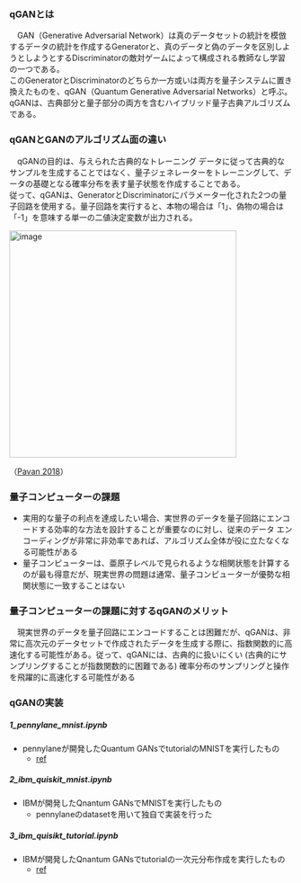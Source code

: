 ### qGANとは
　GAN（Generative Adversarial Network）は真のデータセットの統計を模倣するデータの統計を作成するGeneratorと、真のデータと偽のデータを区別しようとしようとするDiscriminatorの敵対ゲームによって構成される教師なし学習の一つである。
</br>
このGeneratorとDiscriminatorのどちらか一方或いは両方を量子システムに置き換えたものを、qGAN（Quantum Generative Adversarial Networks）と呼ぶ。qGANは、古典部分と量子部分の両方を含むハイブリッド量子古典アルゴリズムである。

### qGANとGANのアルゴリズム面の違い
　qGANの目的は、与えられた古典的なトレーニング データに従って古典的なサンプルを生成することではなく、量子ジェネレーターをトレーニングして、データの基礎となる確率分布を表す量子状態を作成することである。
 </br>
従って、qGANは、GeneratorとDiscriminatorにパラメーター化された2つの量子回路を使用する。量子回路を実行すると、本物の場合は「1」、偽物の場合は「-1」を意味する単一の二値決定変数が出力される。

<img width="404" alt="image" src="https://github.com/wg-quantum/2023-b-07-a/assets/50878026/f1ab9ecd-632a-4165-bc7b-2242bcd5e85a">

（[Pavan  2018](https://pavanjayasinha.medium.com/quantum-generative-adversarial-networks-76243d1c6888)）

### 量子コンピューターの課題
* 実用的な量子の利点を達成したい場合、実世界のデータを量子回路にエンコードする効率的な方法を設計することが重要なのに対し、従来のデータ エンコーディングが非常に非効率であれば、アルゴリズム全体が役に立たなくなる可能性がある
* 量子コンピューターは、亜原子レベルで見られるような相関状態を計算するのが最も得意だが、現実世界の問題は通常、量子コンピューターが優勢な相関状態に一致することはない

### 量子コンピューターの課題に対するqGANのメリット
　現実世界のデータを量子回路にエンコードすることは困難だが、qGANは、非常に高次元のデータセットで作成されたデータを生成する際に、指数関数的に高速化する可能性がある。従って、qGANには、古典的に扱いにくい (古典的にサンプリングすることが指数関数的に困難である) 確率分布のサンプリングと操作を飛躍的に高速化する可能性がある

### qGANの実装
##### 1_pennylane_mnist.ipynb
* pennylaneが開発したQuantum GANsでtutorialのMNISTを実行したもの
    * [ref](https://pennylane.ai/qml/demos/tutorial_quantum_gans)
##### 2_ibm_quiskit_mnist.ipynb
* IBMが開発したQnantum GANsでMNISTを実行したもの
    * pennylaneのdatasetを用いて独自で実装を行った
##### 3_ibm_quisikt_tutorial.ipynb
* IBMが開発したQnantum GANsでtutorialの一次元分布作成を実行したもの
    * [ref](https://qiita.com/ucc_white/items/1fccf6bff9f1f3dc16fa)